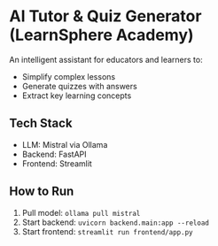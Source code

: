 # AI Tutor & Quiz Generator (LearnSphere Academy)
An intelligent assistant for educators and learners to:
- Simplify complex lessons
- Generate quizzes with answers
- Extract key learning concepts
## Tech Stack
- LLM: Mistral via Ollama
- Backend: FastAPI
- Frontend: Streamlit

## How to Run
1. Pull model: `ollama pull mistral`
2. Start backend: `uvicorn backend.main:app --reload`
3. Start frontend: `streamlit run frontend/app.py`